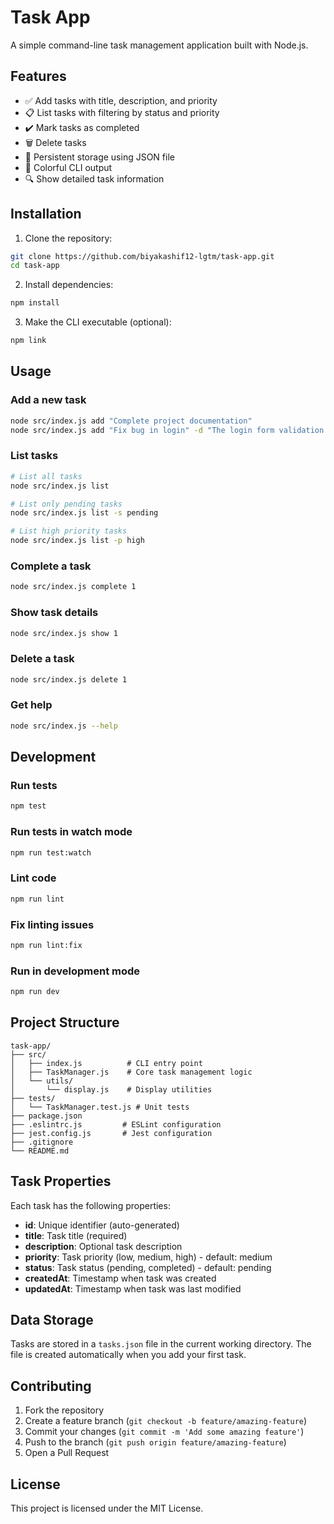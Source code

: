 # Task App

A simple command-line task management application built with Node.js.

## Features

- ✅ Add tasks with title, description, and priority
- 📋 List tasks with filtering by status and priority
- ✔️ Mark tasks as completed
- 🗑️ Delete tasks
- 💾 Persistent storage using JSON file
- 🎨 Colorful CLI output
- 🔍 Show detailed task information

## Installation

1. Clone the repository:
```bash
git clone https://github.com/biyakashif12-lgtm/task-app.git
cd task-app
```

2. Install dependencies:
```bash
npm install
```

3. Make the CLI executable (optional):
```bash
npm link
```

## Usage

### Add a new task
```bash
node src/index.js add "Complete project documentation"
node src/index.js add "Fix bug in login" -d "The login form validation is not working" -p high
```

### List tasks
```bash
# List all tasks
node src/index.js list

# List only pending tasks
node src/index.js list -s pending

# List high priority tasks
node src/index.js list -p high
```

### Complete a task
```bash
node src/index.js complete 1
```

### Show task details
```bash
node src/index.js show 1
```

### Delete a task
```bash
node src/index.js delete 1
```

### Get help
```bash
node src/index.js --help
```

## Development

### Run tests
```bash
npm test
```

### Run tests in watch mode
```bash
npm run test:watch
```

### Lint code
```bash
npm run lint
```

### Fix linting issues
```bash
npm run lint:fix
```

### Run in development mode
```bash
npm run dev
```

## Project Structure

```
task-app/
├── src/
│   ├── index.js          # CLI entry point
│   ├── TaskManager.js    # Core task management logic
│   └── utils/
│       └── display.js    # Display utilities
├── tests/
│   └── TaskManager.test.js # Unit tests
├── package.json
├── .eslintrc.js         # ESLint configuration
├── jest.config.js       # Jest configuration
├── .gitignore
└── README.md
```

## Task Properties

Each task has the following properties:

- **id**: Unique identifier (auto-generated)
- **title**: Task title (required)
- **description**: Optional task description
- **priority**: Task priority (low, medium, high) - default: medium
- **status**: Task status (pending, completed) - default: pending
- **createdAt**: Timestamp when task was created
- **updatedAt**: Timestamp when task was last modified

## Data Storage

Tasks are stored in a `tasks.json` file in the current working directory. The file is created automatically when you add your first task.

## Contributing

1. Fork the repository
2. Create a feature branch (`git checkout -b feature/amazing-feature`)
3. Commit your changes (`git commit -m 'Add some amazing feature'`)
4. Push to the branch (`git push origin feature/amazing-feature`)
5. Open a Pull Request

## License

This project is licensed under the MIT License.